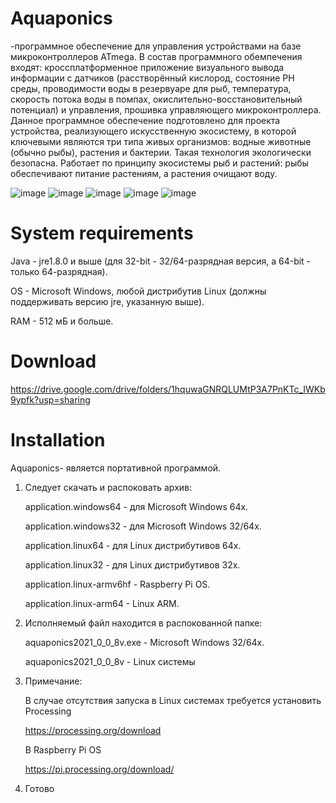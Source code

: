 # Aquaponics
-программное обеспечение для управления устройствами на базе микроконтроллеров ATmega. В состав программного обемпечения входят: кроссплатформенное приложение визуального вывода информации с датчиков (расстворённый кислород, состояние PH среды, проводимости воды в резервуаре для рыб, температура, скорость потока воды в помпах, окислительно-восстановительный потенциал) и управления, прошивка управляющего микроконтроллера.
Данное программное обеспечение подготовлено для проекта устройства, реализующего искусственную экосистему, в которой ключевыми являются три типа живых организмов: водные животные (обычно рыбы), растения и бактерии. Такая технология экологически безопасна. Работает по принципу экосистемы рыб и растений: рыбы обеспечивают питание растениям, а растения очищают воду.


![image](https://user-images.githubusercontent.com/84613812/137596948-efac9bb1-3052-4419-bcf4-07c133da1874.png)
![image](https://user-images.githubusercontent.com/84613812/137596958-dc509033-2125-4eb4-8eee-5997c493acc4.png)
![image](https://user-images.githubusercontent.com/84613812/137596963-6698ecdf-86d3-4683-a7d8-2cb3a4cdbc51.png)
![image](https://user-images.githubusercontent.com/84613812/137596973-318fae96-1f48-4acc-a026-efd1937f763e.png)
![image](https://user-images.githubusercontent.com/84613812/137596986-82e4a5aa-092d-48ad-bbec-b2bd70abcf1c.png)


# System requirements
Java - jre1.8.0 и выше (для 32-bit - 32/64-разрядная версия, а 64-bit - только 64-разрядная).

OS - Microsoft Windows, любой дистрибутив Linux (должны поддерживать версию jre, указанную выше).

RAM - 512 мБ и больше.

# Download
https://drive.google.com/drive/folders/1hquwaGNRQLUMtP3A7PnKTc_IWKb9ypfk?usp=sharing

# Installation
Aquaponics- является портативной программой.
1.  Следует скачать и распоковать архив:

    application.windows64 - для Microsoft Windows 64х.

    application.windows32 - для Microsoft Windows 32/64x.

    application.linux64 - для Linux дистрибутивов 64х.

    application.linux32 - для Linux дистрибутивов 32х.

    application.linux-armv6hf - Raspberry Pi OS.

    application.linux-arm64 - Linux ARM.

2.  Исполняемый файл находится в распокованной папке:

    aquaponics2021_0_0_8v.exe - Microsoft Windows 32/64x.
    
    aquaponics2021_0_0_8v - Linux системы
    
3. Примечание:

    В случае отсутствия запуска в Linux системах требуется установить Processing
    
    https://processing.org/download
    
    В Raspberry Pi OS
    
    https://pi.processing.org/download/
    
4.  Готово
